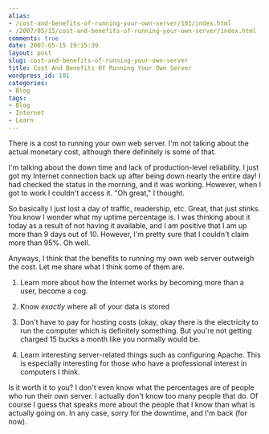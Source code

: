 ```yaml
---
alias:
- /cost-and-benefits-of-running-your-own-server/101/index.html
- /2007/05/15/cost-and-benefits-of-running-your-own-server/index.html
comments: true
date: 2007-05-15 19:15:39
layout: post
slug: cost-and-benefits-of-running-your-own-server
title: Cost And Benefits Of Running Your Own Server
wordpress_id: 101
categories:
- Blog
tags:
- Blog
- Internet
- Learn
---
```


There is a cost to running your own web server.  I'm not talking about the actual monetary cost, although there definitely is some of that.

I'm talking about the down time and lack of production-level reliability.  I just got my Internet connection back up after being down nearly the entire day!  I had checked the status in the morning, and it was working.  However, when I got to work I couldn't access it.  "Oh great," I thought.

So basically I just lost a day of traffic, readership, etc.  Great, that just stinks.  You know I wonder what my uptime percentage is.  I was thinking about it today as a result of not having it available, and I am positive that I am up more than 9 days out of 10.  However, I'm pretty sure that I couldn't claim more than 95%.  Oh well.

Anyways, I think that the benefits to running my own web server outweigh the cost.  Let me share what I think some of them are.




  1. Learn more about how the Internet works by becoming more than a user, become a cog.


  2. Know _exactly_ where all of your data is stored


  3. Don't have to pay for hosting costs (okay, okay there is the electricity to run the computer which is definitely something.  But you're not getting charged 15 bucks a month like you normally would be.


  4. Learn interesting server-related things such as configuring Apache.  This is especially interesting for those who have a professional interest in computers I think.



Is it worth it to you?  I don't even know what the percentages are of people who run their own server.  I actually don't know too many people that do.  Of course I guess that speaks more about the people that I know than what is actually going on.  In any case, sorry for the downtime, and I'm back (for now).

